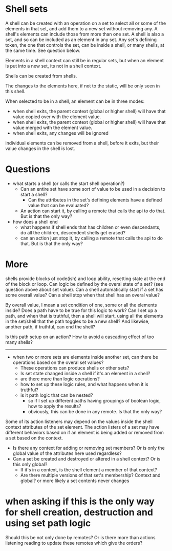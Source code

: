 # Shell sets

A shell can be created with an operation on a set to select all or some of the elements in that set, and add them to a new set without removing any.
A shell's elements can include those from more than one set.
A shell is also a set, and so can be included as an element in any set.
Any set's defining token, the one that controls the set, can be inside a shell, or many shells, at the same time. See question below.

Elements in a shell context can still be in regular sets, but when an element is put into a new set, its not in a shell context.

Shells can be created from shells.

The changes to the elements here, if not to the static, will be only seen in this shell.

When selected to be in a shell, an element can be in three modes:
* when shell exits, the parent context (global or higher shell) will have that value copied over with the element value.
* when shell exits, the parent context (global or higher shell) will have that value merged with the element value.
* when shell exits, any changes will be ignored

individual elements can be removed from a shell, before it exits, but their value changes in the shell is lost.


# Questions

* what starts a shell (or calls the start shell operation?)
  * Can an entire set have some sort of value to be used in a decision to start a shell? 
    * Can the attributes in the set's defining elements have a defined value that can be evaluated?
  * An action can start it, by calling a remote that calls the api to do that. But is that the only way?
* how does a shell end
  * what happens if shell ends that has children or even descendants, do all the children, descendent shells get erased?
  * can an action just stop it, by calling a remote that calls the api to do that. But is that the only way?

# More
shells provide blocks of code(ish) and loop ability, resetting state at the end of the block or loop.
Can logic be defined by the overal state of a set? (see question above about set value).
Can a shell automatically start if a set has some overall value? Can a shell stop when that shell has an overal value?

By overall value, I mean a set condition of one, some or all the elements inside? Does a path have to be true for this logic to work?
Can I set up a path, and when that is truthful, then a shell will start, using all the elements in the set/shell that the path toggles to be a new shell?
And likewise, another path, if truthful, can end the shell?

Is this path setup on an action? How to avoid a cascading effect of too many shells?

----------

* when two or more sets are elements inside another set, can there be operations based on the overal set values?
  * These operations can produce shells or other sets?
  * Is set state changed inside a shell if it's an element in a shell?
  * are there more than logic operations? 
  * how to set up these logic rules, and what happens when it is truthful?
  * is it path logic that can be nested?
    * so if I set up different paths having groupings of boolean logic, how to apply the results?
    * obviously, this can be done in any remote. Is that the only way?

Some of its action listeners may depend on the values inside the shell context attributes of the set element.
The action listers of a set may have different behaviors based on if an element is being added or removed from a set based on the context.
* Is there any context for adding or removing set members? Or is only the global value of the attributes here used regardless?
* Can a set be created and destroyed or altered in a shell context? Or is this only global?
  * If it's in a context, is the shell element a member of that context?
  * Are there multiple versions of that set's membership? Context and global? or more likely a set contents never changes


# when asking if this is the only way for shell creation, destruction and using set path logic

Should this be not only done by remotes? Or is there more than actions listening reading to update these remotes which give the orders?
